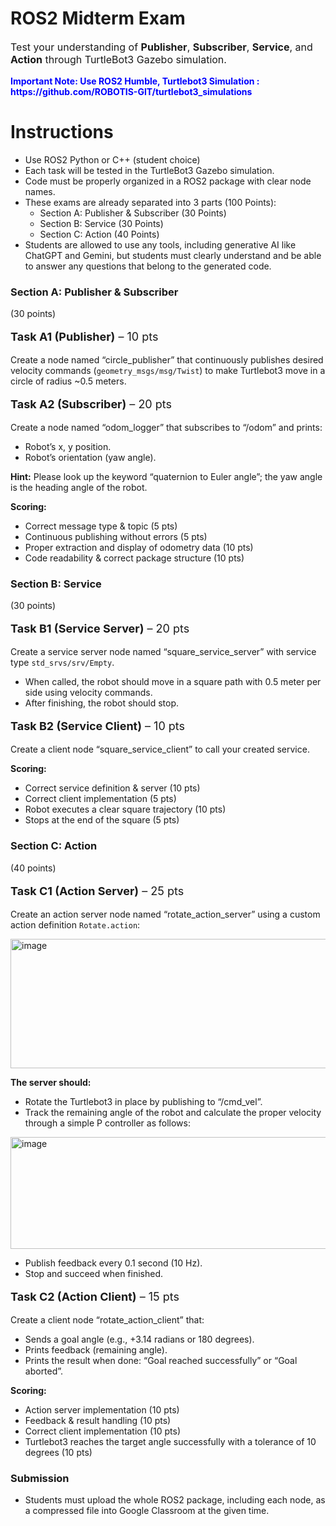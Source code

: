 <h1><b>ROS2 Midterm Exam</b></h1> 
<p style="font-size:16px;"> Test your understanding of <b>Publisher</b>, <b>Subscriber</b>, <b>Service</b>, and <b>Action</b> through TurtleBot3 Gazebo simulation. 
</p> <span style="color:blue"><b>Important Note: Use ROS2 Humble, Turtlebot3 Simulation : https://github.com/ROBOTIS-GIT/turtlebot3_simulations </b></span> 

<h1><b>Instructions</b></h1> <ul> <li>Use ROS2 Python or C++ (student choice)</li> <li>Each task will be tested in the TurtleBot3 Gazebo simulation.</li> <li>Code must be properly organized in a ROS2 package with clear node names.</li> <li>These exams are already separated into 3 parts (100 Points): <ul> <li>Section A: Publisher &amp; Subscriber (30 Points)</li> <li>Section B: Service (30 Points)</li> <li>Section C: Action (40 Points)</li> </ul> </li> <li>Students are allowed to use any tools, including generative AI like ChatGPT and Gemini, but students must clearly understand and be able to answer any questions that belong to the generated code.</li> </ul> 

<h3><b>Section A: Publisher &amp; Subscriber</b></h3> (30 points) 
  <p style="font-size:18px;"><b>Task A1 (Publisher)</b> – 10 pts</p> 
    <p> Create a node named “circle_publisher” that continuously publishes desired velocity commands (<code>geometry_msgs/msg/Twist</code>) to make Turtlebot3 move in a circle of radius ~0.5 meters. </p> 
    
  <p style="font-size:18px;"><b>Task A2 (Subscriber)</b> – 20 pts</p> 
    <p> Create a node named “odom_logger” that subscribes to “/odom” and prints: </p> 
      <ul> <li>Robot’s x, y position.</li> <li>Robot’s orientation (yaw angle).</li> </ul> 
      <p><b>Hint:</b> Please look up the keyword “quaternion to Euler angle”; the yaw angle is the heading angle of the robot.</p> 
    <p><b>Scoring:</b></p> <ul> 
      <li>Correct message type &amp; topic (5 pts)</li> 
      <li>Continuous publishing without errors (5 pts)</li> 
      <li>Proper extraction and display of odometry data (10 pts)</li> 
      <li>Code readability &amp; correct package structure (10 pts)</li> </ul> 

<h3><b>Section B: Service</b></h3> (30 points) 
  <p style="font-size:18px;"><b>Task B1 (Service Server)</b> – 20 pts</p> 
    <p> Create a service server node named “square_service_server” with service type <code>std_srvs/srv/Empty</code>. </p> <ul> <li>When called, the robot should move in a square path with 0.5 meter per side using velocity commands.</li> <li>After finishing, the robot should stop.</li> </ul> 

  <p style="font-size:18px;"><b>Task B2 (Service Client)</b> – 10 pts</p> 
    <p>Create a client node “square_service_client” to call your created service.</p> 
    <p><b>Scoring:</b></p> 
      <ul> <li>Correct service definition &amp; server (10 pts)</li> 
      <li>Correct client implementation (5 pts)</li> 
      <li>Robot executes a clear square trajectory (10 pts)</li> 
      <li>Stops at the end of the square (5 pts)</li> </ul> 
      
<h3><b>Section C: Action</b></h3> (40 points) 
  <p style="font-size:18px;"><b>Task C1 (Action Server)</b> – 25 pts</p> 
    <p> Create an action server node named “rotate_action_server” using a custom action definition <code>Rotate.action</code>: </p> 
      <img width="648" height="207" alt="image" src="https://github.com/user-attachments/assets/93446405-96aa-42ab-b59a-71b79a8645cc" /> 
    <p><b>The server should:</b></p> 
      <ul> <li>Rotate the Turtlebot3 in place by publishing to “/cmd_vel”.</li> 
      <li>Track the remaining angle of the robot and calculate the proper velocity through a simple P controller as follows:</li> </ul> 
      <img width="781" height="179" alt="image" src="https://github.com/user-attachments/assets/175d218a-d761-4e10-b77e-071cfbbe069d" /> 
      <ul> <li>Publish feedback every 0.1 second (10 Hz).</li> 
      <li>Stop and succeed when finished.</li> </ul> 
  <p style="font-size:18px;"><b>Task C2 (Action Client)</b> – 15 pts</p> 
    <p> Create a client node “rotate_action_client” that: </p> 
    <ul> <li>Sends a goal angle (e.g., +3.14 radians or 180 degrees).</li> 
    <li>Prints feedback (remaining angle).</li> 
    <li>Prints the result when done: “Goal reached successfully” or “Goal aborted”.</li> </ul> 
    <p><b>Scoring:</b></p> 
      <ul> <li>Action server implementation (10 pts)</li> 
      <li>Feedback &amp; result handling (10 pts)</li> 
      <li>Correct client implementation (10 pts)</li> 
      <li>Turtlebot3 reaches the target angle successfully with a tolerance of 10 degrees (10 pts)</li> </ul> 
      
<h3><b>Submission</b></h3> 
  <ul> <li>Students must upload the whole ROS2 package, including each node, as a compressed file into Google Classroom at the given time.</li> </ul>
